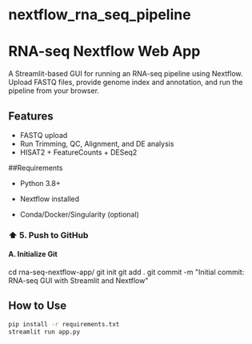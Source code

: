 # nextflow_rna_seq_pipeline
# RNA-seq Nextflow Web App

A Streamlit-based GUI for running an RNA-seq pipeline using Nextflow. Upload FASTQ files, provide genome index and annotation, and run the pipeline from your browser.

## Features
- FASTQ upload
- Run Trimming, QC, Alignment, and DE analysis
- HISAT2 + FeatureCounts + DESeq2

##Requirements
- Python 3.8+

- Nextflow installed

- Conda/Docker/Singularity (optional)
  
### ⬆️ 5. Push to GitHub

#### A. Initialize Git
cd rna-seq-nextflow-app/
git init
git add .
git commit -m "Initial commit: RNA-seq GUI with Streamlit and Nextflow"



## How to Use

```bash
pip install -r requirements.txt
streamlit run app.py

